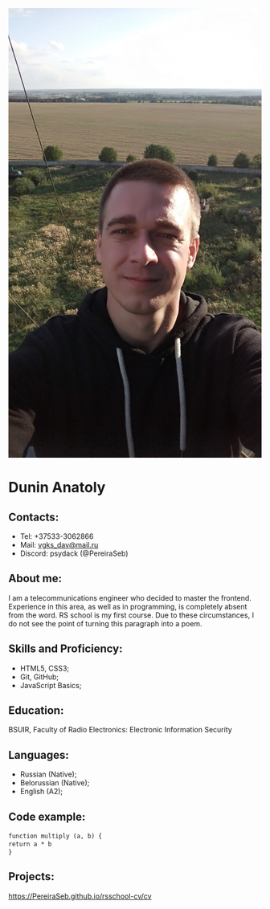 ![MyPhoto](photo.png "My Photo")

# Dunin Anatoly

## Contacts:

- Tel: +37533-3062866
- Mail: vgks_dav@mail.ru
- Discord: psydack (@PereiraSeb)

## About me:

I am a telecommunications engineer who decided to master the frontend. Experience in this area, as well as in programming, is completely absent from the word. RS school is my first course. Due to these circumstances, I do not see the point of turning this paragraph into a poem.

## Skills and Proficiency:

- HTML5, CSS3;
- Git, GitHub;
- JavaScript Basics;

## Education:

BSUIR, Faculty of Radio Electronics: Electronic Information Security

## Languages:

- Russian (Native);
- Belorussian (Native);
- English (A2);

## Code example:

```
function multiply (a, b) {
return a * b
}
```

## Projects:

https://PereiraSeb.github.io/rsschool-cv/cv
